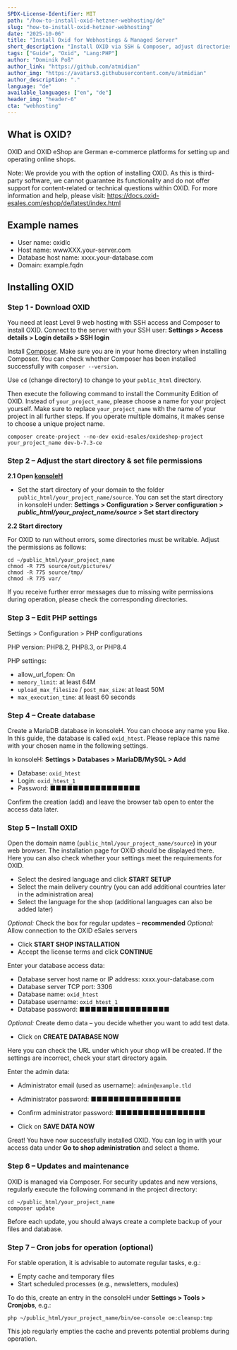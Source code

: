 ```yaml
---
SPDX-License-Identifier: MIT
path: "/how-to-install-oxid-hetzner-webhosting/de"
slug: "how-to-install-oxid-hetzner-webhosting"
date: "2025-10-06"
title: "Install Oxid for Webhostings & Managed Server"
short_description: "Install OXID via SSH & Composer, adjust directories/permissions, set up PHP & database, complete installation of the shop in the browser."
tags: ["Guide", "Oxid", "Lang:PHP"]
author: "Dominik Poß"
author_link: "https://github.com/atmidian"
author_img: "https://avatars3.githubusercontent.com/u/atmidian"
author_description: "."
language: "de"
available_languages: ["en", "de"]
header_img: "header-6"
cta: "webhosting"
---
```


## What is OXID?

OXID and OXID eShop are German e-commerce platforms for setting up and operating online shops.  

Note:
We provide you with the option of installing OXID. As this is third-party software, we cannot guarantee its functionality and do not offer support for content-related or technical questions within OXID.
For more information and help, please visit:  https://docs.oxid-esales.com/eshop/de/latest/index.html

## Example names
- User name: oxidlc
- Host name: wwwXXX.your-server.com
- Database host name: xxxx.your-database.com
- Domain: example.fqdn

## Installing OXID

### Step 1 - Download OXID

You need at least Level 9 web hosting with SSH access and Composer to install OXID.
Connect to the server with your SSH user:
**Settings > Access details > Login details > SSH login**

Install [Composer](https://docs.hetzner.com/konsoleh/server-management/faq/installation-of-common-software#composer).
Make sure you are in your home directory when installing Composer.
You can check whether Composer has been installed successfully with `composer --version`.

Use `cd` (change directory) to change to your `public_html` directory.

Then execute the following command to install the Community Edition of OXID. Instead of `your_project_name`, please choose a name for your project yourself.
Make sure to replace `your_project_name` with the name of your project in all further steps.
If you operate multiple domains, it makes sense to choose a unique project name.

```
composer create-project --no-dev oxid-esales/oxideshop-project your_project_name dev-b-7.3-ce
```

### Step 2 – Adjust the start directory & set file permissions

**2.1 Open [konsoleH](https://accounts.hetzner.com/login)**

* Set the start directory of your domain to the folder `public_html/your_project_name/source`.
  You can set the start directory in konsoleH under:
  **Settings > Configuration > Server configuration > *public_html/your_project_name/source* > Set start directory**

**2.2 Start directory**

For OXID to run without errors, some directories must be writable. Adjust the permissions as follows:

```
cd ~/public_html/your_project_name
chmod -R 775 source/out/pictures/
chmod -R 775 source/tmp/
chmod -R 775 var/
```

If you receive further error messages due to missing write permissions during operation, please check the corresponding directories.

### Step 3 – Edit PHP settings

Settings > Configuration > PHP configurations

PHP version:
PHP8.2, PHP8.3, or PHP8.4

PHP settings:

* allow_url_fopen: On
* `memory_limit`: at least 64M
* `upload_max_filesize` / `post_max_size`: at least 50M
* `max_execution_time`: at least 60 seconds

### Step 4 – Create database

Create a MariaDB database in konsoleH. You can choose any name you like. In this guide, the database is called `oxid_htest`. Please replace this name with your chosen name in the following settings.

In konsoleH:
**Settings > Databases > MariaDB/MySQL > Add**

* Database: `oxid_htest`
* Login: `oxid_htest_1`
* Password: ■■■■■■■■■■■■■■■■

Confirm the creation (add) and leave the browser tab open to enter the access data later.

### Step 5 – Install OXID

Open the domain name (`public_html/your_project_name/source`) in your web browser. The installation page for OXID should be displayed there.
Here you can also check whether your settings meet the requirements for OXID.

* Select the desired language and click **START SETUP**
* Select the main delivery country (you can add additional countries later in the administration area)
* Select the language for the shop (additional languages can also be added later)

*Optional:* Check the box for regular updates – **recommended**
*Optional:* Allow connection to the OXID eSales servers

* Click **START SHOP INSTALLATION**
* Accept the license terms and click **CONTINUE**

Enter your database access data:

* Database server host name or IP address: xxxx.your-database.com
* Database server TCP port: 3306
* Database name: `oxid_htest`
* Database username: `oxid_htest_1`
* Database password: ■■■■■■■■■■■■■■■■

*Optional:* Create demo data – you decide whether you want to add test data.

* Click on **CREATE DATABASE NOW**

Here you can check the URL under which your shop will be created. If the settings are incorrect, check your start directory again.

Enter the admin data:

* Administrator email (used as username): `admin@example.tld`

* Administrator password: ■■■■■■■■■■■■■■■■

* Confirm administrator password: ■■■■■■■■■■■■■■■■

* Click on **SAVE DATA NOW**

Great! You have now successfully installed OXID. You can log in with your access data under **Go to shop administration** and select a theme.

### Step 6 – Updates and maintenance

OXID is managed via Composer. For security updates and new versions, regularly execute the following command in the project directory:

```
cd ~/public_html/your_project_name
composer update
```

Before each update, you should always create a complete backup of your files and database.

### Step 7 – Cron jobs for operation (optional)

For stable operation, it is advisable to automate regular tasks, e.g.:

* Empty cache and temporary files
* Start scheduled processes (e.g., newsletters, modules)

To do this, create an entry in the consoleH under **Settings > Tools > Cronjobs**, e.g.:

```
php ~/public_html/your_project_name/bin/oe-console oe:cleanup:tmp
```

This job regularly empties the cache and prevents potential problems during operation.
